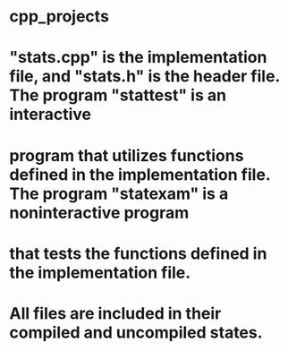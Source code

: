 # cpp_projects
# "stats.cpp" is the implementation file, and "stats.h" is the header file. The program "stattest" is an interactive
# program that utilizes functions defined in the implementation file. The program "statexam" is a noninteractive program
# that tests the functions defined in the implementation file.

# All files are included in their compiled and uncompiled states.
